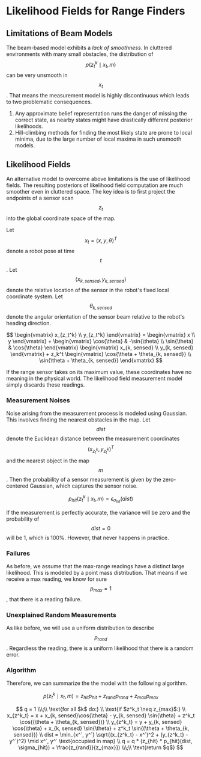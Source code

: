 # Likelihood Fields for Range Finders

## Limitations of Beam Models

The beam-based model exhibits a _lack of smoothness_. In cluttered environments with many small obstacles, the distribution of $$p(z_t^k \mid x_t, m)$$ can be very unsmooth in $$x_t$$. That means the measurement model is highly discontinuous which leads to two problematic consequences.

1. Any approximate belief representation runs the danger of missing the correct state, as nearby states might have drastically different posterior likelihoods. 
2. Hill-climbing methods for finding the most likely state are prone to local minima, due to the large number of local maxima in such unsmooth models. 

## Likelihood Fields

An alternative model to overcome above limitations is the use of likelihood fields. The resulting posteriors of likelihood field computation are much smoother even in cluttered space. The key idea is to first project the endpoints of a sensor scan $$z_t$$ into the global coordinate space of the map. 

Let $$x_t = \langle x, y, \theta \rangle^T$$ denote a robot pose at time $$t$$. Let $$\langle x_{k, sensed}, y_{k, sensed} \rangle$$ denote the relative location of the sensor in the robot's fixed local coordinate system. Let $$\theta_{k, sensed}$$ denote the angular orientation of the sensor beam relative to the robot's heading direction.

$$
\begin{vmatrix}
x_{z_t^k} \\ y_{z_t^k}
\end{vmatrix}   = 
\begin{vmatrix}
x \\ y 
\end{vmatrix} +
\begin{vmatrix}
\cos{\theta} & -\sin{\theta} \\
\sin{\theta} & \cos{\theta}
\end{vmatrix}
\begin{vmatrix}
x_{k, sensed} \\ y_{k, sensed}
\end{vmatrix} +
z_k^t \begin{vmatrix}
\cos{\theta + \theta_{k, sensed}} \\
\sin{\theta + \theta_{k, sensed}}
\end{vmatrix}
$$

If the range sensor takes on its maximum value, these coordinates have no meaning in the physical world. The likelihood field measurement model simply discards these readings.

### Measurement Noises

Noise arising from the measurement process is modeled using Gaussian. This involves finding the nearest obstacles in the map. Let $$dist$$ denote the Euclidean distance between the measurement coordinates $$(x_{z^k_t}, y_{z^k_t})^T$$ and the nearest object in the map $$m$$. Then the probability of a sensor measurement is given by the zero-centered Gaussian, which captures the sensor noise.

$$
p_{hit}(z^k_t \mid x_t, m) = \epsilon_{\sigma_{hit}}(dist)
$$

If the measurement is perfectly accurate, the variance will be zero and the probability of $$dist=0$$ will be 1, which is 100%. However, that never happens in practice.

### Failures

As before, we assume that the max-range readings have a distinct large likelihood. This is modeled by a point mass distribution. That means if we receive a max reading, we know for sure $$p_{max} = 1$$, that there is a reading failure.

### Unexplained Random Measurements

As like before, we will use a uniform distribution to describe $$p_{rand}$$. Regardless the reading, there is a uniform likelihood that there is a random error.

### Algorithm

Therefore, we can summarize the the model with the following algorithm.

$$
p(z^k_t \mid x_t, m) = z_{hit}p_{hit} + z_{rand}p_{rand} + z_{max}p_{max}
$$

$$
q = 1 \\\;\\
\text{for all $k$ do:} \\
\text{if $z^k_t \neq z_{max}$:} \\
x_{z^k_t} = x + x_{k, sensed}\cos{\theta} - y_{k, sensed} \sin{\theta} + z^k_t \cos{(\theta + \theta_{k, sensed})} \\
y_{z^k_t} = y + y_{k, sensed} \cos{\theta} + x_{k, sensed} \sin{\theta} + z^k_t \sin{(\theta + \theta_{k, sensed})} \\
dist = \min_{x^`, y^`} \sqrt{(x_{z^k_t} - x^`)^2 + (y_{z^k_t} - y^`)^2} \mid  x^`, y^` \text{occupied in map} \\
q = q * (z_{hit} * p_{hit}(dist, \sigma_{hit}) + \frac{z_{rand}}{z_{max}})
\\\;\\
\text{return $q$}
$$



###  

